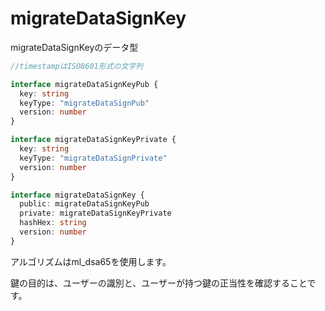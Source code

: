 # migrateDataSignKey

migrateDataSignKeyのデータ型

```typescript
//timestampはISO8601形式の文字列

interface migrateDataSignKeyPub {
  key: string
  keyType: "migrateDataSignPub"
  version: number
}

interface migrateDataSignKeyPrivate {
  key: string
  keyType: "migrateDataSignPrivate"
  version: number
}

interface migrateDataSignKey {
  public: migrateDataSignKeyPub
  private: migrateDataSignKeyPrivate
  hashHex: string
  version: number
}
```

アルゴリズムはml_dsa65を使用します。

鍵の目的は、ユーザーの識別と、ユーザーが持つ鍵の正当性を確認することです。